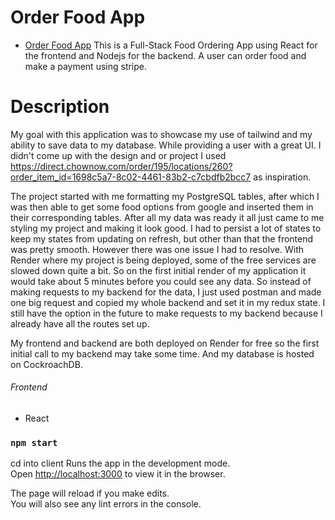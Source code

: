 # Order Food App
- [Order Food App](https://food-app-frontend-cbb2.onrender.com/)
This is a Full-Stack Food Ordering App using React for the frontend and Nodejs for the backend. A user can order food and make a payment using stripe.


# Description
My goal with this application was to showcase my use of tailwind and my ability to save data to my database. While providing a user with a great UI. I didn't come up with the design and or project I used https://direct.chownow.com/order/195/locations/260?order_item_id=1698c5a7-8c02-4461-83b2-c7cbdfb2bcc7 as inspiration.

The project started with me formatting my PostgreSQL tables, after which I was then able to get some food options from google and inserted them in their corresponding tables. After all my data was ready it all just came to me styling my project and making it look good. I had to persist a lot of states to keep my states from updating on refresh, but other than that the frontend was pretty smooth. However there was one issue I had to resolve. With Render where my project is being deployed, some of the free services are slowed down quite a bit. So on the first initial render of my application it would take about 5 minutes before you could see any data. So instead of making requests to my backend for the data, I just used postman and made one big request and copied my whole backend and set it in my redux state. I still have the option in the future to make requests to my backend because I already have all the routes set up.


My frontend and backend are both deployed on Render for free so the first initial call to my backend may take some time. And my database is hosted on CockroachDB.






###### Frontend
- React




### `npm start`

cd into client
Runs the app in the development mode.\
Open [http://localhost:3000](http://localhost:3000) to view it in the browser.

The page will reload if you make edits.\
You will also see any lint errors in the console.




